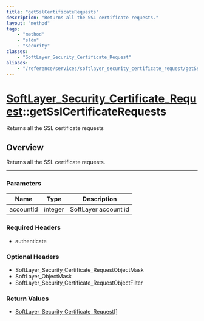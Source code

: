 ```yaml
---
title: "getSslCertificateRequests"
description: "Returns all the SSL certificate requests."
layout: "method"
tags:
    - "method"
    - "sldn"
    - "Security"
classes:
    - "SoftLayer_Security_Certificate_Request"
aliases:
    - "/reference/services/softlayer_security_certificate_request/getSslCertificateRequests"
---
```

# [SoftLayer_Security_Certificate_Request](/reference/services/SoftLayer_Security_Certificate_Request)::getSslCertificateRequests

Returns all the SSL certificate requests


## Overview 
Returns all the SSL certificate requests. 

-----

### Parameters 
|Name | Type | Description |
| --- | --- | --- |
|accountId| integer| SoftLayer account id|


### Required Headers
* authenticate


### Optional Headers
* SoftLayer_Security_Certificate_RequestObjectMask
* SoftLayer_ObjectMask
* SoftLayer_Security_Certificate_RequestObjectFilter

### Return Values
* <a href='/reference/datatypes/SoftLayer_Security_Certificate_Request'>SoftLayer_Security_Certificate_Request[] </a>





